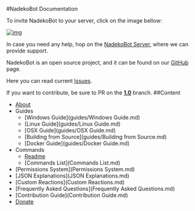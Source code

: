 #NadekoBot Documentation

To invite NadekoBot to your server, click on the image bellow:

[![img][img]](https://discordapp.com/oauth2/authorize?client_id=170254782546575360&scope=bot&permissions=66186303)

In case you need any help, hop on the [NadekoBot Server][NadekoBot Server], where we can provide support.

NadekoBot is an open source project, and it can be found on our [GitHub][GitHub] page.

Here you can read current [Issues][Issues].

If you want to contribute, be sure to PR on the **[1.0][1.0]** branch.
##Content
- [About](about.md)
- Guides
	- [Windows Guide](guides/Windows Guide.md)
	- [Linux Guide](guides/Linux Guide.md)
	- [OSX Guide](guides/OSX Guide.md)
	- [Building from Source](guides/Building from Source.md)
	- [Docker Guide](guides/Docker Guide.md)
- Commands
	- [Readme](Readme.md)
	- [Commands List](Commands List.md)
- [Permissions System](Permissions System.md)
- [JSON Explanations](JSON Explanations.md)
- [Custom Reactions](Custom Reactions.md)
- [Frequently Asked Questions](Frequently Asked Questions.md)
- [Contribution Guide](Contribution Guide.md)
- [Donate](Donate.md)

[img]: https://discordcdn.com/attachments/202743183774318593/210580315381563392/discord.png
[NadekoBot Server]: https://discord.gg/0ehQwTK2RBjAxzEY
[GitHub]: https://github.com/Kwoth/NadekoBot
[Issues]: https://github.com/Kwoth/NadekoBot/issues
[1.0]: https://github.com/Kwoth/NadekoBot/tree/1.0

[Italian]: http://i.imgur.com/SsaTwOF.png?1
[Russian]: http://i.imgur.com/wf9bc5G.png?1
[German]: http://i.imgur.com/EM5qPzf.png?1
[Chinese]: http://i.imgur.com/MVCNOjT.png?1
[English]: http://i.imgur.com/jHTyZFS.png?1
[Spanish]: http://i.imgur.com/9BsusB6.png?1
[French]: http://i.imgur.com/g2ARPF6.png?1
[Dutch]: http://i.imgur.com/SadddLj.png?1
[Norwegian]: http://i.imgur.com/TCVa0V8.png?1
[Serbian]: http://i.imgur.com/5evoUbU.png

